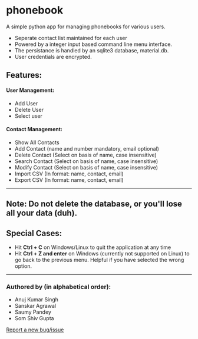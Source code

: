 # phonebook

A simple python app for managing phonebooks for various users.

- Seperate contact list maintained for each user
- Powered by a integer input based command line menu interface.  
- The persistance is handled by an sqlite3 database, material.db.
- User credentials are encrypted.

## Features:
#### User Management:
- Add User
- Delete User
- Select user

#### Contact Management:
- Show All Contacts
- Add Contact (name and number mandatory, email optional)
- Delete Contact (Select on basis of name, case insensitive)
- Search Contact (Select on basis of name, case insensitive)
- Modify Contact (Select on basis of name, case insensitive)
- Import CSV (In format: name, contact, email)
- Export CSV (In format: name, contact, email)

---

## Note: Do not delete the database, or you'll lose all your data (duh).

## Special Cases:
- Hit **Ctrl + C** on Windows/Linux to quit the application at any time
- Hit **Ctrl + Z and enter** on Windows (currently not supported on Linux) to go back to the previous menu.
Helpful if you have selected the wrong option.

---

### Authored by (in alphabetical order):
- Anuj Kumar Singh
- Sanskar Agrawal
- Saumy Pandey
- Som Shiv Gupta

[Report a new bug/issue](https://github.com/AritificialPhysics/phonebook/issues/new)
